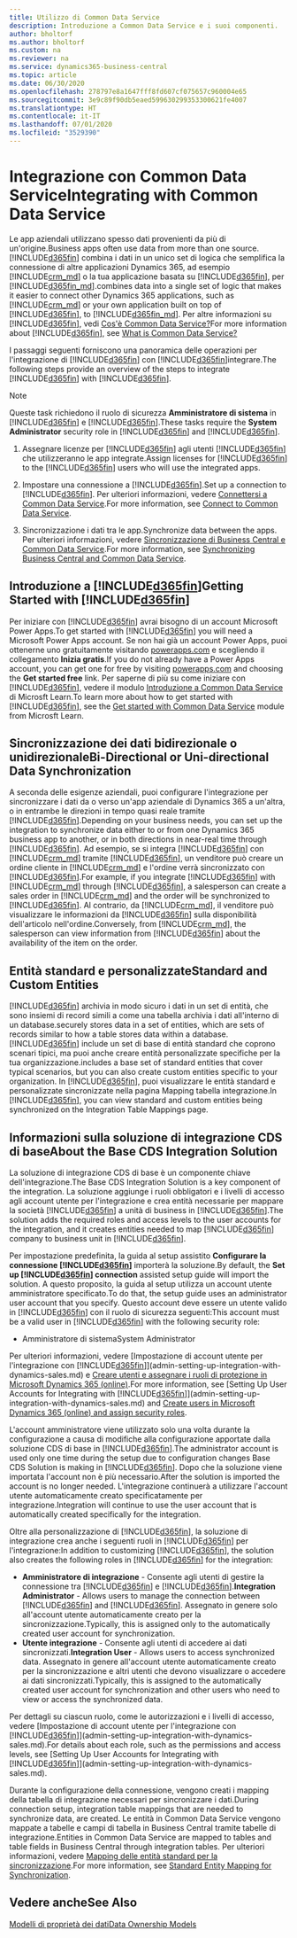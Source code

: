 ```yaml
---
title: Utilizzo di Common Data Service
description: Introduzione a Common Data Service e i suoi componenti.
author: bholtorf
ms.author: bholtorf
ms.custom: na
ms.reviewer: na
ms.service: dynamics365-business-central
ms.topic: article
ms.date: 06/30/2020
ms.openlocfilehash: 278797e8a1647fff8fd607cf075657c960004e65
ms.sourcegitcommit: 3e9c89f90db5eaed599630299353300621fe4007
ms.translationtype: HT
ms.contentlocale: it-IT
ms.lasthandoff: 07/01/2020
ms.locfileid: "3529390"
---
```

# <a name="integrating-with-common-data-service"></a><span data-ttu-id="ebb63-103">Integrazione con Common Data Service</span><span class="sxs-lookup"><span data-stu-id="ebb63-103">Integrating with Common Data Service</span></span>

<span data-ttu-id="ebb63-104">Le app aziendali utilizzano spesso dati provenienti da più di un'origine.</span><span class="sxs-lookup"><span data-stu-id="ebb63-104">Business apps often use data from more than one source.</span></span> [!INCLUDE[d365fin](includes/cds_long_md.md)] <span data-ttu-id="ebb63-105">combina i dati in un unico set di logica che semplifica la connessione di altre applicazioni Dynamics 365, ad esempio [!INCLUDE[crm_md](includes/crm_md.md)] o la tua applicazione basata su [!INCLUDE[d365fin](includes/cds_long_md.md)], per [!INCLUDE[d365fin_md](includes/d365fin_md.md)].</span><span class="sxs-lookup"><span data-stu-id="ebb63-105">combines data into a single set of logic that makes it easier to connect other Dynamics 365 applications, such as [!INCLUDE[crm_md](includes/crm_md.md)] or your own application built on top of [!INCLUDE[d365fin](includes/cds_long_md.md)], to [!INCLUDE[d365fin_md](includes/d365fin_md.md)].</span></span> <span data-ttu-id="ebb63-106">Per altre informazioni su [!INCLUDE[d365fin](includes/cds_long_md.md)], vedi [Cos'è Common Data Service?](https://docs.microsoft.com/powerapps/maker/common-data-service/data-platform-intro)</span><span class="sxs-lookup"><span data-stu-id="ebb63-106">For more information about [!INCLUDE[d365fin](includes/cds_long_md.md)], see [What is Common Data Service?](https://docs.microsoft.com/powerapps/maker/common-data-service/data-platform-intro)</span></span>

<span data-ttu-id="ebb63-107">I passaggi seguenti forniscono una panoramica delle operazioni per l'integrazione di [!INCLUDE[d365fin](includes/cds_long_md.md)] con [!INCLUDE[d365fin](includes/d365fin_md.md)]integrare.</span><span class="sxs-lookup"><span data-stu-id="ebb63-107">The following steps provide an overview of the steps to integrate [!INCLUDE[d365fin](includes/cds_long_md.md)] with [!INCLUDE[d365fin](includes/d365fin_md.md)].</span></span>

> [!Note]  
> <span data-ttu-id="ebb63-108">Queste task richiedono il ruolo di sicurezza **Amministratore di sistema** in [!INCLUDE[d365fin](includes/cds_long_md.md)] e [!INCLUDE[d365fin](includes/d365fin_md.md)].</span><span class="sxs-lookup"><span data-stu-id="ebb63-108">These tasks require the **System Administrator** security role in [!INCLUDE[d365fin](includes/cds_long_md.md)] and [!INCLUDE[d365fin](includes/d365fin_md.md)].</span></span>  

1. <span data-ttu-id="ebb63-109">Assegnare licenze per [!INCLUDE[d365fin](includes/cds_long_md.md)] agli utenti [!INCLUDE[d365fin](includes/d365fin_md.md)] che utilizzeranno le app integrate.</span><span class="sxs-lookup"><span data-stu-id="ebb63-109">Assign licenses for [!INCLUDE[d365fin](includes/cds_long_md.md)] to the [!INCLUDE[d365fin](includes/d365fin_md.md)] users who will use the integrated apps.</span></span>

2. <span data-ttu-id="ebb63-110">Impostare una connessione a [!INCLUDE[d365fin](includes/cds_long_md.md)].</span><span class="sxs-lookup"><span data-stu-id="ebb63-110">Set up a connection to [!INCLUDE[d365fin](includes/cds_long_md.md)].</span></span> <span data-ttu-id="ebb63-111">Per ulteriori informazioni, vedere [Connettersi a Common Data Service](admin-how-to-set-up-a-dynamics-crm-connection.md).</span><span class="sxs-lookup"><span data-stu-id="ebb63-111">For more information, see [Connect to Common Data Service](admin-how-to-set-up-a-dynamics-crm-connection.md).</span></span>  

3. <span data-ttu-id="ebb63-112">Sincronizzazione i dati tra le app.</span><span class="sxs-lookup"><span data-stu-id="ebb63-112">Synchronize data between the apps.</span></span> <span data-ttu-id="ebb63-113">Per ulteriori informazioni, vedere [Sincronizzazione di Business Central e Common Data Service](admin-synchronizing-business-central-and-sales.md).</span><span class="sxs-lookup"><span data-stu-id="ebb63-113">For more information, see [Synchronizing Business Central and Common Data Service](admin-synchronizing-business-central-and-sales.md).</span></span> 

## <a name="getting-started-with-d365fin"></a><span data-ttu-id="ebb63-114">Introduzione a [!INCLUDE[d365fin](includes/cds_long_md.md)]</span><span class="sxs-lookup"><span data-stu-id="ebb63-114">Getting Started with [!INCLUDE[d365fin](includes/cds_long_md.md)]</span></span>
<span data-ttu-id="ebb63-115">Per iniziare con [!INCLUDE[d365fin](includes/cds_long_md.md)] avrai bisogno di un account Microsoft Power Apps.</span><span class="sxs-lookup"><span data-stu-id="ebb63-115">To get started with [!INCLUDE[d365fin](includes/cds_long_md.md)] you will need a Microsoft Power Apps account.</span></span> <span data-ttu-id="ebb63-116">Se non hai già un account Power Apps, puoi ottenerne uno gratuitamente visitando [powerapps.com](https://web.powerapps.com/?utm_source=padocs&utm_medium=linkinadoc&utm_campaign=referralsfromdoc) e scegliendo il collegamento **Inizia gratis**.</span><span class="sxs-lookup"><span data-stu-id="ebb63-116">If you do not already have a Power Apps account, you can get one for free by visiting [powerapps.com](https://web.powerapps.com/?utm_source=padocs&utm_medium=linkinadoc&utm_campaign=referralsfromdoc) and choosing the **Get started free** link.</span></span> <span data-ttu-id="ebb63-117">Per saperne di più su come iniziare con [!INCLUDE[d365fin](includes/cds_long_md.md)], vedere il modulo [Introduzione a Common Data Service](https://docs.microsoft.com/learn/modules/get-started-with-powerapps-common-data-service/) di Microsft Learn.</span><span class="sxs-lookup"><span data-stu-id="ebb63-117">To learn more about how to get started with [!INCLUDE[d365fin](includes/cds_long_md.md)], see the [Get started with Common Data Service](https://docs.microsoft.com/learn/modules/get-started-with-powerapps-common-data-service/) module from Microsft Learn.</span></span>

## <a name="bi-directional-or-uni-directional-data-synchronization"></a><span data-ttu-id="ebb63-118">Sincronizzazione dei dati bidirezionale o unidirezionale</span><span class="sxs-lookup"><span data-stu-id="ebb63-118">Bi-Directional or Uni-directional Data Synchronization</span></span>
<span data-ttu-id="ebb63-119">A seconda delle esigenze aziendali, puoi configurare l'integrazione per sincronizzare i dati da o verso un'app aziendale di Dynamics 365 a un'altra, o in entrambe le direzioni in tempo quasi reale tramite [!INCLUDE[d365fin](includes/cds_long_md.md)].</span><span class="sxs-lookup"><span data-stu-id="ebb63-119">Depending on your business needs, you can set up the integration to synchronize data either to or from one Dynamics 365 business app to another, or in both directions in near-real time through [!INCLUDE[d365fin](includes/cds_long_md.md)].</span></span> <span data-ttu-id="ebb63-120">Ad esempio, se si integra [!INCLUDE[d365fin](includes/d365fin_md.md)] con [!INCLUDE[crm_md](includes/crm_md.md)] tramite [!INCLUDE[d365fin](includes/cds_long_md.md)], un venditore può creare un ordine cliente in [!INCLUDE[crm_md](includes/crm_md.md)] e l'ordine verrà sincronizzato con [!INCLUDE[d365fin](includes/d365fin_md.md)].</span><span class="sxs-lookup"><span data-stu-id="ebb63-120">For example, if you integrate [!INCLUDE[d365fin](includes/d365fin_md.md)] with [!INCLUDE[crm_md](includes/crm_md.md)] through [!INCLUDE[d365fin](includes/cds_long_md.md)], a salesperson can create a sales order in [!INCLUDE[crm_md](includes/crm_md.md)] and the order will be synchronized to [!INCLUDE[d365fin](includes/d365fin_md.md)].</span></span> <span data-ttu-id="ebb63-121">Al contrario, da [!INCLUDE[crm_md](includes/crm_md.md)], il venditore può visualizzare le informazioni da [!INCLUDE[d365fin](includes/d365fin_md.md)] sulla disponibilità dell'articolo nell'ordine.</span><span class="sxs-lookup"><span data-stu-id="ebb63-121">Conversely, from [!INCLUDE[crm_md](includes/crm_md.md)], the salesperson can view information from [!INCLUDE[d365fin](includes/d365fin_md.md)] about the availability of the item on the order.</span></span> 

## <a name="standard-and-custom-entities"></a><span data-ttu-id="ebb63-122">Entità standard e personalizzate</span><span class="sxs-lookup"><span data-stu-id="ebb63-122">Standard and Custom Entities</span></span>
[!INCLUDE[d365fin](includes/cds_long_md.md)] <span data-ttu-id="ebb63-123">archivia in modo sicuro i dati in un set di entità, che sono insiemi di record simili a come una tabella archivia i dati all'interno di un database.</span><span class="sxs-lookup"><span data-stu-id="ebb63-123">securely stores data in a set of entities, which are sets of records similar to how a table stores data within a database.</span></span> [!INCLUDE[d365fin](includes/cds_long_md.md)] <span data-ttu-id="ebb63-124">include un set di base di entità standard che coprono scenari tipici, ma puoi anche creare entità personalizzate specifiche per la tua organizzazione.</span><span class="sxs-lookup"><span data-stu-id="ebb63-124">includes a base set of standard entities that cover typical scenarios, but you can also create custom entities specific to your organization.</span></span> <span data-ttu-id="ebb63-125">In [!INCLUDE[d365fin](includes/d365fin_md.md)], puoi visualizzare le entità standard e personalizzate sincronizzate nella pagina Mapping tabella integrazione.</span><span class="sxs-lookup"><span data-stu-id="ebb63-125">In [!INCLUDE[d365fin](includes/d365fin_md.md)], you can view standard and custom entities being synchronized on the Integration Table Mappings page.</span></span>

## <a name="about-the-base-cds-integration-solution"></a><span data-ttu-id="ebb63-126">Informazioni sulla soluzione di integrazione CDS di base</span><span class="sxs-lookup"><span data-stu-id="ebb63-126">About the Base CDS Integration Solution</span></span>

<span data-ttu-id="ebb63-127">La soluzione di integrazione CDS di base è un componente chiave dell'integrazione.</span><span class="sxs-lookup"><span data-stu-id="ebb63-127">The Base CDS Integration Solution is a key component of the integration.</span></span> <span data-ttu-id="ebb63-128">La soluzione aggiunge i ruoli obbligatori e i livelli di accesso agli account utente per l'integrazione e crea entità necessarie per mappare la società [!INCLUDE[d365fin](includes/d365fin_md.md)] a unità di business in [!INCLUDE[d365fin](includes/cds_long_md.md)].</span><span class="sxs-lookup"><span data-stu-id="ebb63-128">The solution adds the required roles and access levels to the user accounts for the integration, and it creates entities needed to map [!INCLUDE[d365fin](includes/d365fin_md.md)] company to business unit in [!INCLUDE[d365fin](includes/cds_long_md.md)].</span></span> 

<span data-ttu-id="ebb63-129">Per impostazione predefinita, la guida al setup assistito **Configurare la connessione [!INCLUDE[d365fin](includes/cds_long_md.md)]** importerà la soluzione.</span><span class="sxs-lookup"><span data-stu-id="ebb63-129">By default, the **Set up [!INCLUDE[d365fin](includes/cds_long_md.md)] connection** assisted setup guide will import the solution.</span></span> <span data-ttu-id="ebb63-130">A questo proposito, la guida al setup utilizza un account utente amministratore specificato.</span><span class="sxs-lookup"><span data-stu-id="ebb63-130">To do that, the setup guide uses an administrator user account that you specify.</span></span> <span data-ttu-id="ebb63-131">Questo account deve essere un utente valido in [!INCLUDE[d365fin](includes/cds_long_md.md)] con il ruolo di sicurezza seguenti:</span><span class="sxs-lookup"><span data-stu-id="ebb63-131">This account must be a valid user in [!INCLUDE[d365fin](includes/cds_long_md.md)] with the following security role:</span></span>

* <span data-ttu-id="ebb63-132">Amministratore di sistema</span><span class="sxs-lookup"><span data-stu-id="ebb63-132">System Administrator</span></span>  

<span data-ttu-id="ebb63-133">Per ulteriori informazioni, vedere [Impostazione di account utente per l'integrazione con [!INCLUDE[d365fin](includes/cds_long_md.md)]](admin-setting-up-integration-with-dynamics-sales.md) e [Creare utenti e assegnare i ruoli di protezione in Microsoft Dynamics 365 (online)](/dynamics365/customer-engagement/admin/create-users-assign-online-security-roles).</span><span class="sxs-lookup"><span data-stu-id="ebb63-133">For more information, see [Setting Up User Accounts for Integrating with [!INCLUDE[d365fin](includes/cds_long_md.md)]](admin-setting-up-integration-with-dynamics-sales.md) and [Create users in Microsoft Dynamics 365 (online) and assign security roles](/dynamics365/customer-engagement/admin/create-users-assign-online-security-roles).</span></span> 

<span data-ttu-id="ebb63-134">L'account amministratore viene utilizzato solo una volta durante la configurazione a causa di modifiche alla configurazione apportate dalla soluzione CDS di base in [!INCLUDE[d365fin](includes/cds_long_md.md)].</span><span class="sxs-lookup"><span data-stu-id="ebb63-134">The administrator account is used only one time during the setup due to configuration changes Base CDS Solution is making in [!INCLUDE[d365fin](includes/cds_long_md.md)].</span></span> <span data-ttu-id="ebb63-135">Dopo che la soluzione viene importata l'account non è più necessario.</span><span class="sxs-lookup"><span data-stu-id="ebb63-135">After the solution is imported the account is no longer needed.</span></span> <span data-ttu-id="ebb63-136">L'integrazione continuerà a utilizzare l'account utente automaticamente creato specificatamente per integrazione.</span><span class="sxs-lookup"><span data-stu-id="ebb63-136">Integration will continue to use the user account that is automatically created specifically for the integration.</span></span>

<span data-ttu-id="ebb63-137">Oltre alla personalizzazione di [!INCLUDE[d365fin](includes/cds_long_md.md)], la soluzione di integrazione crea anche i seguenti ruoli in [!INCLUDE[d365fin](includes/cds_long_md.md)] per l'integrazione:</span><span class="sxs-lookup"><span data-stu-id="ebb63-137">In addition to customizing [!INCLUDE[d365fin](includes/cds_long_md.md)], the solution also creates the following roles in [!INCLUDE[d365fin](includes/cds_long_md.md)] for the integration:</span></span>

* <span data-ttu-id="ebb63-138">**Amministratore di integrazione** - Consente agli utenti di gestire la connessione tra [!INCLUDE[d365fin](includes/d365fin_md.md)] e [!INCLUDE[d365fin](includes/cds_long_md.md)].</span><span class="sxs-lookup"><span data-stu-id="ebb63-138">**Integration Administrator** - Allows users to manage the connection between [!INCLUDE[d365fin](includes/d365fin_md.md)] and [!INCLUDE[d365fin](includes/cds_long_md.md)].</span></span> <span data-ttu-id="ebb63-139">Assegnato in genere solo all'account utente automaticamente creato per la sincronizzazione.</span><span class="sxs-lookup"><span data-stu-id="ebb63-139">Typically, this is assigned only to the automatically created user account for synchronization.</span></span>  
* <span data-ttu-id="ebb63-140">**Utente integrazione** - Consente agli utenti di accedere ai dati sincronizzati.</span><span class="sxs-lookup"><span data-stu-id="ebb63-140">**Integration User** - Allows users to access synchronized data.</span></span> <span data-ttu-id="ebb63-141">Assegnato in genere all'account utente automaticamente creato per la sincronizzazione e altri utenti che devono visualizzare o accedere ai dati sincronizzati.</span><span class="sxs-lookup"><span data-stu-id="ebb63-141">Typically, this is assigned to the automatically created user account for synchronization and other users who need to view or access the synchronized data.</span></span>

<span data-ttu-id="ebb63-142">Per dettagli su ciascun ruolo, come le autorizzazioni e i livelli di accesso, vedere [Impostazione di account utente per l'integrazione con [!INCLUDE[d365fin](includes/cds_long_md.md)]](admin-setting-up-integration-with-dynamics-sales.md).</span><span class="sxs-lookup"><span data-stu-id="ebb63-142">For details about each role, such as the permissions and access levels, see [Setting Up User Accounts for Integrating with [!INCLUDE[d365fin](includes/cds_long_md.md)]](admin-setting-up-integration-with-dynamics-sales.md).</span></span>

<span data-ttu-id="ebb63-143">Durante la configurazione della connessione, vengono creati i mapping della tabella di integrazione necessari per sincronizzare i dati.</span><span class="sxs-lookup"><span data-stu-id="ebb63-143">During connection setup, integration table mappings that are needed to synchronize data, are created.</span></span> <span data-ttu-id="ebb63-144">Le entità in Common Data Service vengono mappate a tabelle e campi di tabella in Business Central tramite tabelle di integrazione.</span><span class="sxs-lookup"><span data-stu-id="ebb63-144">Entities in Common Data Service are mapped to tables and table fields in Business Central through integration tables.</span></span> <span data-ttu-id="ebb63-145">Per ulteriori informazioni, vedere [Mapping delle entità standard per la sincronizzazione](admin-synchronizing-business-central-and-sales.md#standard-entity-mapping-for-synchronization).</span><span class="sxs-lookup"><span data-stu-id="ebb63-145">For more information, see [Standard Entity Mapping for Synchronization](admin-synchronizing-business-central-and-sales.md#standard-entity-mapping-for-synchronization).</span></span>

## <a name="see-also"></a><span data-ttu-id="ebb63-146">Vedere anche</span><span class="sxs-lookup"><span data-stu-id="ebb63-146">See Also</span></span>
[<span data-ttu-id="ebb63-147">Modelli di proprietà dei dati</span><span class="sxs-lookup"><span data-stu-id="ebb63-147">Data Ownership Models</span></span>](admin-cds-company-concept.md)  
<!--needs to be removed as this is moved to dev-itpro docs[Walkthrough: Customizing an Integration with Common Data Service](docs.microsoft.com/en-us/dynamics365/business-central/dev-itpro/administration/administration-custom-cds-integration) -->



